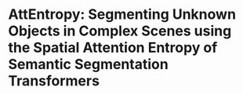 
# AttEntropy: Segmenting Unknown Objects in Complex Scenes using the Spatial Attention Entropy of Semantic Segmentation Transformers


